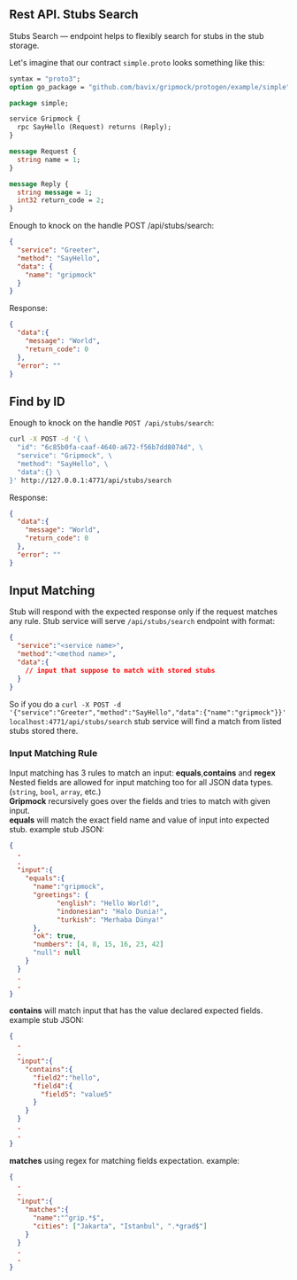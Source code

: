 ## Rest API. Stubs Search

Stubs Search — endpoint helps to flexibly search for stubs in the stub storage.

Let's imagine that our contract `simple.proto` looks something like this:
```protobuf
syntax = "proto3";
option go_package = "github.com/bavix/gripmock/protogen/example/simple";

package simple;

service Gripmock {
  rpc SayHello (Request) returns (Reply);
}

message Request {
  string name = 1;
}

message Reply {
  string message = 1;
  int32 return_code = 2;
}
```

Enough to knock on the handle POST /api/stubs/search:

```json
{
  "service": "Greeter",
  "method": "SayHello",
  "data": {
    "name": "gripmock"
  }
}
```

Response:
```json
{
  "data":{
    "message": "World",
    "return_code": 0
  },
  "error": ""
}
```

## Find by ID

Enough to knock on the handle `POST /api/stubs/search`:
```bash
curl -X POST -d '{ \
  "id": "6c85b0fa-caaf-4640-a672-f56b7dd8074d", \
  "service": "Gripmock", \
  "method": "SayHello", \
  "data":{} \
}' http://127.0.0.1:4771/api/stubs/search
```

Response:
```json
{
  "data":{
    "message": "World",
    "return_code": 0
  },
  "error": ""
}
```

## Input Matching
Stub will respond with the expected response only if the request matches any rule. Stub service will serve `/api/stubs/search` endpoint with format:
```json
{
  "service":"<service name>",
  "method":"<method name>",
  "data":{
    // input that suppose to match with stored stubs
  }
}
```
So if you do a `curl -X POST -d '{"service":"Greeter","method":"SayHello","data":{"name":"gripmock"}}' localhost:4771/api/stubs/search` stub service will find a match from listed stubs stored there.

### Input Matching Rule
Input matching has 3 rules to match an input: **equals**,**contains** and **regex**
<br>
Nested fields are allowed for input matching too for all JSON data types. (`string`, `bool`, `array`, etc.)
<br>
**Gripmock** recursively goes over the fields and tries to match with given input.
<br>
**equals** will match the exact field name and value of input into expected stub. example stub JSON:
```json
{
  .
  .
  "input":{
    "equals":{
      "name":"gripmock",
      "greetings": {
            "english": "Hello World!",
            "indonesian": "Halo Dunia!",
            "turkish": "Merhaba Dünya!"
      },
      "ok": true,
      "numbers": [4, 8, 15, 16, 23, 42]
      "null": null
    }
  }
  .
  .
}
```

**contains** will match input that has the value declared expected fields. example stub JSON:
```json
{
  .
  .
  "input":{
    "contains":{
      "field2":"hello",
      "field4":{
        "field5": "value5"
      } 
    }
  }
  .
  .
}
```

**matches** using regex for matching fields expectation. example:

```json
{
  .
  .
  "input":{
    "matches":{
      "name":"^grip.*$",
      "cities": ["Jakarta", "Istanbul", ".*grad$"]
    }
  }
  .
  .
}
```

